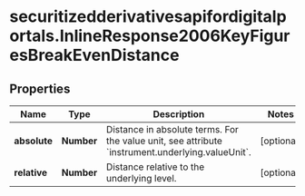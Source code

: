 # securitizedderivativesapifordigitalportals.InlineResponse2006KeyFiguresBreakEvenDistance

## Properties

Name | Type | Description | Notes
------------ | ------------- | ------------- | -------------
**absolute** | **Number** | Distance in absolute terms. For the value unit, see attribute &#x60;instrument.underlying.valueUnit&#x60;. | [optional] 
**relative** | **Number** | Distance relative to the underlying level. | [optional] 



